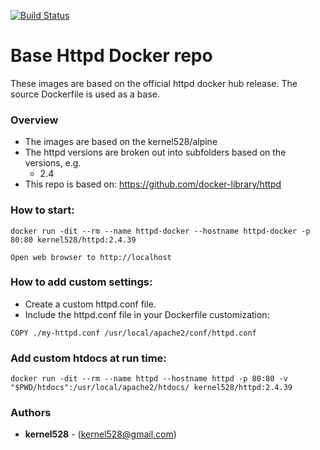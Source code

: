 [![Build Status](http://drone.kernelsanders.biz/api/badges/kernel528/httpd-docker/status.svg)](http://drone.kernelsanders.biz/kernel528/httpd-docker)

# Base Httpd Docker repo

These images are based on the official httpd docker hub release. The source Dockerfile is used as a base.

### Overview
* The images are based on the kernel528/alpine 
* The httpd versions are broken out into subfolders based on the versions, e.g.
    * 2.4
* This repo is based on:  https://github.com/docker-library/httpd

### How to start:
```
docker run -dit --rm --name httpd-docker --hostname httpd-docker -p 80:80 kernel528/httpd:2.4.39
```
```
Open web browser to http://localhost
```

### How to add custom settings:
* Create a custom httpd.conf file.
* Include the httpd.conf file in your Dockerfile customization:
```
COPY ./my-httpd.conf /usr/local/apache2/conf/httpd.conf
```

### Add custom htdocs at run time:
```
docker run -dit --rm --name httpd --hostname httpd -p 80:80 -v "$PWD/htdocs":/usr/local/apache2/htdocs/ kernel528/httpd:2.4.39
```

### Authors
* **kernel528** - (kernel528@gmail.com)
